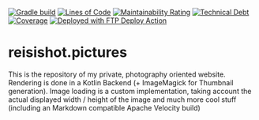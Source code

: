 [![Gradle build](https://github.com/reisi007/reisishot.pictures/actions/workflows/gradle.yml/badge.svg)](https://github.com/reisi007/reisishot.pictures/actions/workflows/gradle.yml)
[![Lines of Code](https://sonarcloud.io/api/project_badges/measure?project=reisi007_reisishot.pictures&metric=ncloc)](https://sonarcloud.io/summary/new_code?id=reisi007_reisishot.pictures)
[![Maintainability Rating](https://sonarcloud.io/api/project_badges/measure?project=reisi007_reisishot.pictures&metric=sqale_rating)](https://sonarcloud.io/summary/new_code?id=reisi007_reisishot.pictures)
[![Technical Debt](https://sonarcloud.io/api/project_badges/measure?project=reisi007_reisishot.pictures&metric=sqale_index)](https://sonarcloud.io/summary/new_code?id=reisi007_reisishot.pictures)
[![Coverage](https://sonarcloud.io/api/project_badges/measure?project=reisi007_reisishot.pictures&metric=coverage)](https://sonarcloud.io/summary/new_code?id=reisi007_reisishot.pictures)
[![Deployed with FTP Deploy Action](https://img.shields.io/badge/Deployed%20with-FTP%20Deploy%20Action-2b9348)](https://github.com/SamKirkland/FTP-Deploy-Action)

# reisishot.pictures

This is the repository of my private, photography oriented website. Rendering is done in a Kotlin Backend (+ ImageMagick
for Thumbnail generation). Image loading is a custom implementation, taking account the actual displayed width / height
of the image and much more cool stuff (including an Markdown compatible Apache Velocity build)
